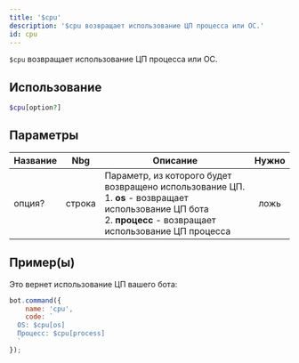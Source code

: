 ```yaml
---
title: '$cpu'
description: '$cpu возвращает использование ЦП процесса или ОС.'
id: cpu
---
```


`$cpu` возвращает использование ЦП процесса или ОС.

## Использование

```php
$cpu[option?]
```

## Параметры

| Название | Nbg    | Описание                                                                                                                                                                              | Нужно |
| -------- | ------ | ------------------------------------------------------------------------------------------------------------------------------------------------------------------------------------- |:-----:|
| опция?   | строка | Параметр, из которого будет возвращено использование ЦП. <br /> 1. **os** - возвращает использование ЦП бота <br /> 2. **процесс** - возвращает использование ЦП процесса | ложь  |

## Пример(ы)

Это вернет использование ЦП вашего бота:

```javascript
bot.command({
    name: 'cpu',
    code: `
  OS: $cpu[os] 
  Процесс: $cpu[process] 
  `
});
```